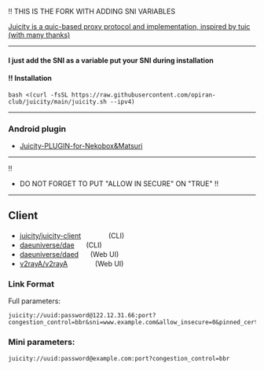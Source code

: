 
‼️ THIS IS THE FORK WITH ADDING SNI VARIABLES

[Juicity is a quic-based proxy protocol and implementation, inspired by tuic (with many thanks)](https://github.com/juicity/juicity)

---------------------------------------------------------------------------------------------------------------------------------------------------------

#### I just add the SNI as a variable put your SNI during installation

#### ‼️ Installation

```
bash <(curl -fsSL https://raw.githubusercontent.com/opiran-club/juicity/main/juicity.sh --ipv4)
```

---------------------------------------------------------------------------------------------------------------------------------------------------------

### Android plugin

 - [Juicity-PLUGIN-for-Nekobox&Matsuri](https://github.com/MatsuriDayo/plugins/releases/tag/juicity-test-3)

---------------------------------------------------------------------------------------------------------------------------------------------------------
‼️
 - DO NOT FORGET TO PUT "ALLOW IN SECURE" ON "TRUE" ‼️

---------------------------------------------------------------------------------------------------------------------------------------------------------

## Client

- [juicity/juicity-client](cmd/client/README.md) <img src="https://www.v2fly.org/tools/win.svg" height=16/><img src="https://www.v2fly.org/tools/linux.svg" height=16/><img src="https://www.v2fly.org/tools/apple.svg" height=16/> (CLI)
- [daeuniverse/dae](https://github.com/daeuniverse/dae) <img src="https://www.v2fly.org/tools/linux.svg" height=16/> (CLI)
- [daeuniverse/daed](https://github.com/daeuniverse/daed) <img src="https://www.v2fly.org/tools/linux.svg" height=16/> (Web UI)
- [v2rayA/v2rayA](https://github.com/v2rayA/v2rayA) <img src="https://www.v2fly.org/tools/win.svg" height=16/><img src="https://www.v2fly.org/tools/linux.svg" height=16/><img src="https://www.v2fly.org/tools/apple.svg" height=16/> (Web UI)
   
### Link Format
Full parameters:
```
juicity://uuid:password@122.12.31.66:port?congestion_control=bbr&sni=www.example.com&allow_insecure=0&pinned_certchain_sha256=CERT_HASH
```

### Mini parameters:
```
juicity://uuid:password@example.com:port?congestion_control=bbr
```
